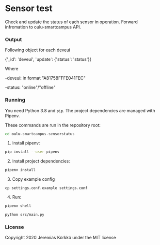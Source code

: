 # Sensor test
Check and update the status of each sensor in operation. Forward infromation to oulu-smartcampus API.

### Output
Following object for each deveui

{'_id': 'deveui', 'update': {'status': 'status'}}

Where

-deveui: in format "A81758FFFE041FEC"

-status: "online"/"offline"



### Running

You need Python 3.8 and `pip`. The project dependencies are managed with Pipenv.

These commands are run in the repository root:

```sh
cd oulu-smartcampus-sensorstatus
```

1. Install pipenv:

```sh
pip install --user pipenv
```

2. Install project dependencies:

```sh
pipenv install
```

3. Copy example config

```
cp settings.conf.example settings.conf
```

4. Run:

```sh
pipenv shell
```

```sh
python src/main.py
```


### License
Copyright 2020 Jeremias Körkkö under the MIT license
